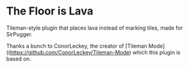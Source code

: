 # The Floor is Lava

Tileman-style plugin that places lava instead of marking tiles, made for SirPugger.

Thanks a bunch to ConorLeckey, the creator of [Tileman Mode]((https://github.com/ConorLeckey/Tileman-Mode) which this plugin is based on.
